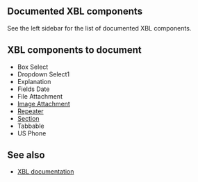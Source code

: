 ## Documented XBL components

See the left sidebar for the list of documented XBL components.

## XBL components to document

- Box Select
- Dropdown Select1
- Explanation
- Fields Date
- File Attachment
- [Image Attachment](image-attachment.md)
- [Repeater](repeater.md)
- [Section](section.md)
- Tabbable
- US Phone

## See also

- [XBL documentation](../../xforms/xbl/README.md)
